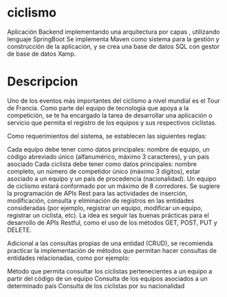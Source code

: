 # ciclismo
Aplicación Backend implementando una arquitectura por capas , utilizando lenguaje SpringBoot 
Se implementa Maven como sistema para la gestión y construcción de la aplicación, 
y se crea una base de datos SQL con gestor de base de datos Xamp.
# Descripcion
Uno de los eventos más importantes del ciclismo a nivel mundial es el Tour de Francia. Como parte del equipo de tecnología que apoya a la competición, se te ha encargado la tarea de desarrollar una aplicación o servicio que permita el registro de los equipos y sus respectivos ciclistas.

Como requerimientos del sistema, se establecen las siguientes reglas:

Cada equipo debe tener como datos principales: nombre de equipo, un código abreviado único (alfanumérico, máximo 3 caracteres), y un país asociado
Cada ciclista debe tener como datos principales: nombre completo, un número de competidor único (máximo 3 dígitos), estar asociado a un equipo y un país de procedencia (nacionalidad).
Un equipo de ciclismo estará conformado por un máximo de 8 corredores.
Se sugiere la programación de APIs Rest para las actividades de inserción, modificación, consulta y eliminación de registros en las entidades consideradas (por ejemplo, registrar un equipo, modificar un equipo, registrar un ciclista, etc). La idea es seguir las buenas prácticas para el desarrollo de APIs Restful, como el uso de los métodos GET, POST, PUT y DELETE.

Adicional a las consultas propias de una entidad (CRUD), se recomienda practicar la implementación de métodos que permitan hacer consultas de entidades relacionadas, como por ejemplo:

Método que permita consultar los ciclistas pertenecientes a un equipo a partir del código de un equipo
Consulta de los equipos asociados a un determinado país
Consulta de los ciclistas por su nacionalidad
